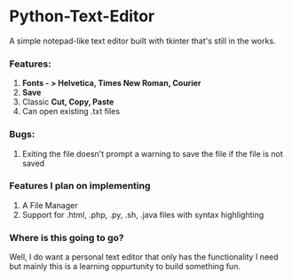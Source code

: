 # Python-Text-Editor
A simple notepad-like text editor built with tkinter that's still in the works. 

### Features:
1. **Fonts - > Helvetica, Times New Roman, Courier**
2. **Save**
3. Classic **Cut, Copy, Paste**
4. Can open existing .txt files

### Bugs:
1. Exiting the file doesn't prompt a warning to save the file if the file is not saved


### Features I plan on implementing
1. A File Manager
2. Support for .html, .php, .py, .sh, .java files with syntax highlighting

### Where is this going to go?
Well, I do want a personal text editor that only has the functionality I need but mainly this is a learning oppurtunity to build something fun. 
